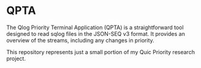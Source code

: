 # QPTA
The Qlog Priority Terminal Application (QPTA) is a straightforward tool designed to read sqlog files in the JSON-SEQ v3 format. It provides an overview of the streams, including any changes in priority.

This repository represents just a small portion of my Quic Priority research project.
